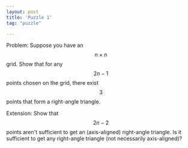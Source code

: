 ```yaml
---
layout: post
title: 'Puzzle 1'
tag: "puzzle"

---
```


Problem: Suppose you have an $$ n \times n $$ grid. Show that for any $$ 2n - 1 $$ points chosen on the grid, there exist $$ 3 $$ points that form a right-angle triangle.

Extension: Show that $$ 2n - 2 $$ points aren't sufficient to get an (axis-aligned) right-angle triangle. Is it sufficient to get any right-angle triangle (not necessarily axis-aligned)?

